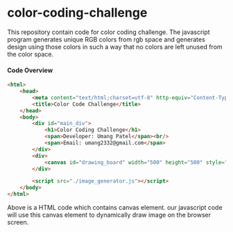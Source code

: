 # color-coding-challenge

This repository contain code for color coding challenge. The javascript program generates unique RGB colors from rgb space and generates design using those colors in such a way that no colors are left unused from the color space.

#### Code Overview

```html
<html>
    <head>
        <meta content="text/html;charset=utf-8" http-equiv="Content-Type">
        <title>Color Code Challenge</title>
    </head>
    <body>
        <div id="main_div">
            <h1>Color Coding Challenge</h1>
            <span>Developer: Umang Patel</span><br/>
            <span>Email: umang2332@gmail.com</span>
        </div>
        <div>
            <canvas id="drawing_board" width="500" height="500" style="border:1px solid #000000;"></canvas>
        </div>

        <script src="./image_generator.js"></script>
    </body>
</html>
```

Above is a HTML code which contains canvas element. our javascript code will use this canvas element to dynamically draw image on the browser screen.
